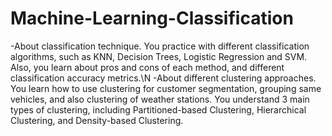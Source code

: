 # Machine-Learning-Classification
-About classification technique. You practice with different classification algorithms, such as KNN, Decision Trees, Logistic Regression and SVM. Also, you learn about pros and cons of each method, and different classification accuracy metrics.\N
-About different clustering approaches. You learn how to use clustering for customer segmentation, grouping same vehicles, and also clustering of weather stations. You understand 3 main types of clustering, including Partitioned-based Clustering, Hierarchical Clustering, and Density-based Clustering.
